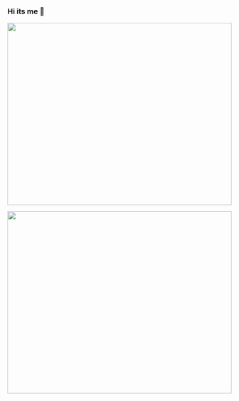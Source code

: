 ### Hi its me 👋

<!--
**santicar10/santicar10** is a ✨ _special_ ✨ repository because its `README.md` (this file) appears on your GitHub profile.

Here are some ideas to get you started:

- 🔭 I’m currently working on ...
- 🌱 I’m currently learning ...
- 👯 I’m looking to collaborate on ...
- 🤔 I’m looking for help with ...
- 💬 Ask me about ...
- 📫 How to reach me: ...
- 😄 Pronouns: ...
- ⚡ Fun fact: ...
-->
<a href="#" align="center"><img width="100%" src="https://images-ext-2.discordapp.net/external/hnaATUaPzc8-rwg9eud-aY1Ixus38UlHTkXQ-Cl2sV8/https/media.tenor.com/tcjp-PpW4boAAAAM/wachi-wachi-wa-flying.gif?width=275&height=275" height="410px"/></a>

<a href="#" align="center"><img width="100%" src="https://thumbs.gfycat.com/UltimateObviousGoldfish-max-1mb.gif" height="410px"/></a>


